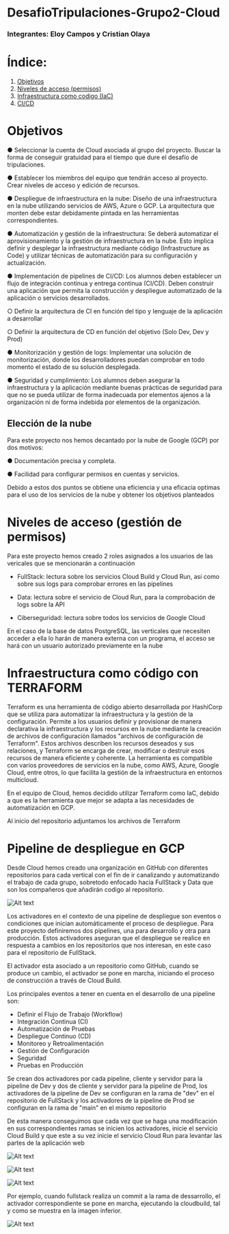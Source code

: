 # DesafioTripulaciones-Grupo2-Cloud
### Integrantes: Eloy Campos y Cristian Olaya

# Índice:

<ol>
  <li><a href="#objetivos"> Objetivos </a></li>
  <li><a href="#permisos"> Niveles de acceso (permisos) </a></li>
  <li><a href="#iac">Infraestructura como codigo (IaC) </a></li>
  <li><a href="#cicd"> CI/CD </a></li>
</ol>

<a id="objetivos"></a>

# Objetivos

● Seleccionar la cuenta de Cloud asociada al grupo del proyecto. Buscar la forma de conseguir gratuidad para el tiempo que 
dure el desafío de tripulaciones.

● Establecer los miembros del equipo que tendrán acceso al proyecto. Crear niveles de acceso y edición de recursos. 

● Despliegue de infraestructura en la nube: Diseño de una infraestructura en la nube utilizando servicios de AWS, Azure o GCP. 
La arquitectura que monten debe estar debidamente pintada en las herramientas correspondientes. 

● Automatización y gestión de la infraestructura: Se deberá automatizar el aprovisionamiento y la gestión de infraestructura en 
la nube. Esto implica definir y desplegar la infraestructura mediante código (Infrastructure as Code) y utilizar técnicas de 
automatización para su configuración y actualización.

● Implementación de pipelines de CI/CD: Los alumnos deben establecer un flujo de integración continua y entrega continua 
(CI/CD). Deben construir una aplicación que permita la construcción y despliegue automatizado de la aplicación o servicios 
desarrollados. 

○ Definir la arquitectura de CI en función del tipo y lenguaje de la aplicación a desarrollar

○ Definir la arquitectura de CD en función del objetivo (Solo Dev, Dev y Prod)

● Monitorización y gestión de logs: Implementar una solución de monitorización, donde los desarrolladores puedan comprobar 
en todo momento el estado de su solución desplegada. 

● Seguridad y cumplimiento: Los alumnos deben asegurar la infraestructura y la aplicación mediante buenas prácticas de 
seguridad para que no se pueda utilizar de forma inadecuada por elementos ajenos a la organización ni de forma indebida por 
elementos de la organización. 

## Elección de la nube

Para este proyecto nos hemos decantado por la nube de Google (GCP) por dos motivos:

● Documentación precisa y completa.

● Facilidad para configurar permisos en cuentas y servicios.

Debido a estos dos puntos se obtiene una eficiencia y una eficacia optimas para el uso de los servicios de la nube y obtener los objetivos planteados

<a id="permisos"></a>

# Niveles de acceso (gestión de permisos)

Para este proyecto hemos creado 2 roles asignados a los usuarios de las vericales que se mencionarán a continuación

- FullStack: lectura sobre los servicios Cloud Build y Cloud Run, así como sobre sus logs para comprobar errores en las pipelines

- Data: lectura sobre el servicio de Cloud Run, para la comprobación de logs sobre la API

- Ciberseguridad: lectura sobre todos los servicios de Google Cloud

En el caso de la base de datos PostgreSQL, las verticales que necesiten acceder a ella lo harán de manera externa con un programa, el acceso se hará con un usuario autorizado previamente en la nube

<a id="iac"></a>

# Infraestructura como código con TERRAFORM

Terraform es una herramienta de código abierto desarrollada por HashiCorp que se utiliza para automatizar la infraestructura y la gestión de la configuración. Permite a los usuarios definir y provisionar de manera declarativa la infraestructura y los recursos en la nube mediante la creación de archivos de configuración llamados "archivos de configuración de Terraform". Estos archivos describen los recursos deseados y sus relaciones, y Terraform se encarga de crear, modificar o destruir esos recursos de manera eficiente y coherente. La herramienta es compatible con varios proveedores de servicios en la nube, como AWS, Azure, Google Cloud, entre otros, lo que facilita la gestión de la infraestructura en entornos multicloud.

En el equipo de Cloud, hemos decidido utilizar Terraform como IaC, debido a que es la herramienta que mejor se adapta a las necesidades de automatización en GCP.

Al inicio del repositorio adjuntamos los archivos de Terraform

<a id="cicd"></a>

# Pipeline de despliegue en GCP

Desde Cloud hemos creado una organización en GitHub con diferentes repositorios para cada vertical con el fin de ir canalizando y automatizando el trabajo de cada grupo, sobretodo enfocado hacia FullStack y Data que son los compañeros que añadirán codigo al repositorio.

![Alt text](img/imagen1.png)

Los activadores en el contexto de una pipeline de despliegue son eventos o condiciones que inician automáticamente el proceso de despliegue. Para este proyecto definiremos dos pipelines, una para  desarrollo y otra para producción. Estos activadores aseguran que el despliegue se realice en respuesta a cambios en los repositorios que nos interesan, en este caso para el repositorio de FullStack.

El activador esta asociado a un repositorio como GitHub, cuando se produce un cambio, el activador se pone en marcha, iniciando el proceso de construcción a través de Cloud Build.

Los principales eventos a tener en cuenta en el desarrollo de una pipeline son:

- Definir el Flujo de Trabajo (Workflow)
- Integración Continua (CI)
- Automatización de Pruebas
- Despliegue Continuo (CD)
- Monitoreo y Retroalimentación
- Gestión de Configuración
- Seguridad
- Pruebas en Producción

Se crean dos activadores por cada pipeline, cliente y servidor para la pipeline de Dev y dos de cliente y servidor para la pipeline de Prod, los activadores de la pipeline de Dev se configuran en la rama de "dev" en el repositorio de FullStack y los activadores de la pipeline de Prod se configuran en la rama de "main" en el mismo repositorio

De esta manera conseguimos que cada vez que se haga una modificación en sus correspondientes ramas se inicien los activadores, inicie el servicio Cloud Build y que este a su vez inicie el servicio Cloud Run para levantar las partes de la aplicación web

![Alt text](img/imagen2.png)

![Alt text](img/image.png)

![Alt text](img/image-1.png)

Por ejemplo, cuando fullstack realiza un commit a la rama de dessarrollo, el activador correspondiente se pone en marcha, ejecutando la cloudbuild, tal y como se muestra en la imagen inferior.

![Alt text](img/imagen3.png)